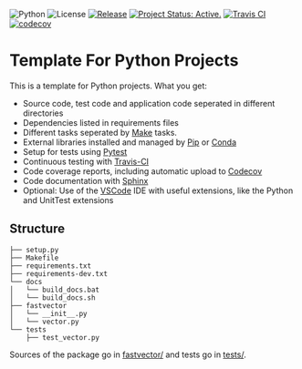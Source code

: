 ![Python](https://img.shields.io/badge/python-3.7%20%7C%203.8-blue)
![License](https://camo.githubusercontent.com/890acbdcb87868b382af9a4b1fac507b9659d9bf/68747470733a2f2f696d672e736869656c64732e696f2f62616467652f6c6963656e73652d4d49542d626c75652e737667)
[![Release](https://img.shields.io/github/v/release/franneck94/cpp-project-template)](https://travis-ci.org/github/franneck94/Cpp-Project-Template)
[![Project Status: Active.](http://www.repostatus.org/badges/latest/active.svg)](http://www.repostatus.org/#active)
[![Travis CI](https://travis-ci.org/franneck94/Python-Project-Template.svg?branch=master)](https://travis-ci.org/github/franneck94/Python-Project-Template)
[![codecov](https://codecov.io/gh/franneck94/python-project-template/branch/master/graph/badge.svg)](https://codecov.io/gh/franneck94/python-project-template)

# Template For Python Projects 

This is a template for Python projects. What you get:

-   Source code, test code and application code seperated in different directories
-   Dependencies listed in requirements files
-   Different tasks seperated by [Make](https://www.gnu.org/software/make/) tasks.
-   External libraries installed and managed by [Pip](https://pypi.org/project/pip/) or [Conda](https://anaconda.com/)
-   Setup for tests using [Pytest](https://docs.pytest.org/en/stable/)
-   Continuous testing with [Travis-CI](https://travis-ci.org/)
-   Code coverage reports, including automatic upload to [Codecov](https://codecov.io)
-   Code documentation with [Sphinx](https://www.sphinx-doc.org/en/master/)
-   Optional: Use of the [VSCode](https://code.visualstudio.com/) IDE with useful extensions, like the Python and UnitTest extensions

## Structure
``` text
├── setup.py
├── Makefile
├── requirements.txt
├── requirements-dev.txt
└── docs
│   └── build_docs.bat
│   └── build_docs.sh
├── fastvector
│   └── __init__.py
│   └── vector.py
└── tests
    ├── test_vector.py
```

Sources of the package go in [fastvector/](fastvector/) and 
tests go in [tests/](tests/).
